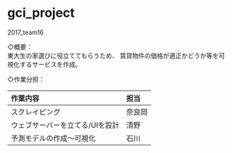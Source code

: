 # gci_project
2017_team16

◇概要：<br>
東大生の家選びに役立ててもらうため、
賃貸物件の価格が適正かどうか等を可視化するサービスを作成。<br>

◇作業分担：

|作業内容|担当|
|:--|:--|
|スクレイピング|奈良岡|
|ウェブサーバーを立てる/UIを設計|清野|
|予測モデルの作成～可視化|石川|
